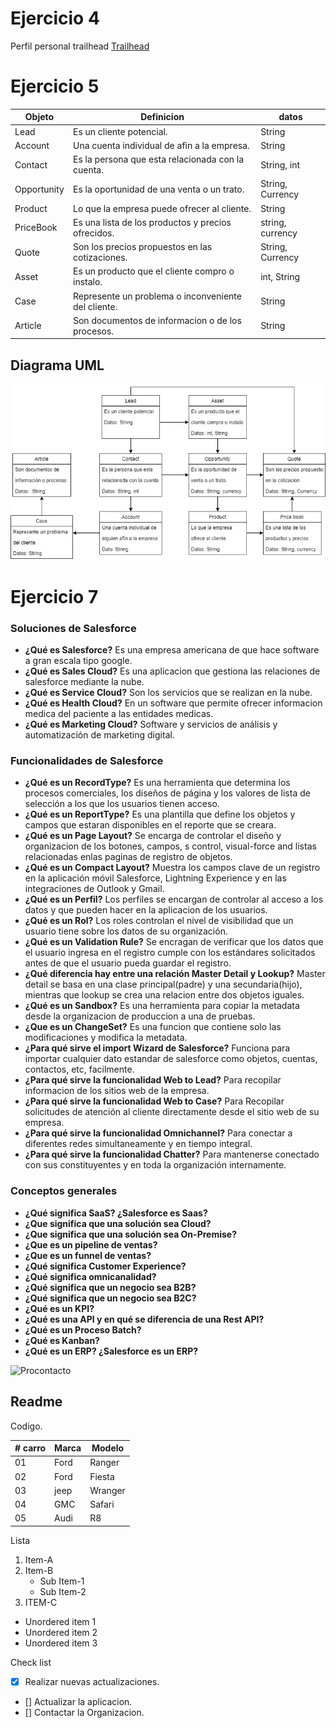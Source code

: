 # Ejercicio 4
Perfil personal trailhead [Trailhead](https://trailblazer.me/id/josuna)

# Ejercicio 5
|Objeto		| Definicion 					| datos         |
|---------------|-----------------------------------------------|---------------|
|Lead           |Es un cliente potencial.			|String		|
|Account	|Una cuenta individual de afin a la empresa.	|String		|
|Contact	|Es la persona que esta relacionada con la cuenta.| String, int		|
|Opportunity	|Es la oportunidad de una venta o un trato.	| String, Currency		|
|Product	|Lo que la empresa puede ofrecer al cliente.	|String		|
|PriceBook	|Es una lista de los productos y precios ofrecidos.| string, currency		|
|Quote		|Son los precios propuestos en las cotizaciones.| String, Currency		|
|Asset		|Es un producto que el cliente compro o instalo.|int, String		|
|Case		|Represente un problema o inconveniente del cliente.| String		|
|Article	|Son documentos de informacion o de los procesos.|String		|

## Diagrama UML
![Diagrama UML](https://github.com/jesusOsuna23/Readme/blob/main/Ejercicio%205.jpg)

# Ejercicio 7

### Soluciones de Salesforce
- **¿Qué es Salesforce?** Es una empresa americana de que hace software a gran escala tipo google.
- **¿Qué es Sales Cloud?** Es una aplicacion que gestiona las relaciones de salesforce mediante la nube.
- **¿Qué es Service Cloud?** Son los servicios que se realizan en la nube.
- **¿Qué es Health Cloud?** En un software que permite ofrecer informacion medica del paciente a las entidades medicas.
- **¿Qué es Marketing Cloud?** Software y servicios de análisis y automatización de marketing digital. 

### Funcionalidades de Salesforce
- **¿Qué es un RecordType?**  Es una herramienta que determina los procesos comerciales, los diseños de página y los valores de lista de selección a los que los usuarios tienen acceso.
- **¿Qué es un ReportType?** Es una plantilla que define los objetos y campos que estaran disponibles en el reporte que se creara.
- **¿Qué es un Page Layout?**  Se encarga de controlar el diseño y organizacion de los botones, campos, s control, visual-force and listas relacionadas enlas paginas de registro de objetos.
- **¿Qué es un Compact Layout?** Muestra los campos clave de un registro en la aplicación móvil Salesforce, Lightning Experience y en las integraciones de Outlook y Gmail.
- **¿Qué es un Perfil?** Los perfiles se encargan de controlar al acceso a los datos y que pueden hacer en la aplicacion de los usuarios.
- **¿Qué es un Rol?** Los roles controlan el nivel de visibilidad que un usuario tiene sobre los datos de su organización.
- **¿Qué es un Validation Rule?** Se encragan de verificar que los datos que el usuario ingresa en el registro cumple con los estándares solicitados antes de que el usuario pueda guardar el registro.
- **¿Qué diferencia hay entre una relación Master Detail y Lookup?** Master detail se basa en una clase principal(padre) y una secundaria(hijo), mientras que lookup se crea una relacion entre dos objetos iguales.
- **¿Qué es un Sandbox?** Es una herramienta para copiar la metadata desde la organizacion de produccion a una de pruebas.
- **¿Que es un ChangeSet?** Es una funcion que contiene solo las modificaciones y modifica la metadata.
- **¿Para qué sirve el import Wizard de Salesforce?** Funciona para importar cualquier dato estandar de salesforce como objetos, cuentas, contactos, etc, facilmente.
- **¿Para qué sirve la funcionalidad Web to Lead?** Para recopilar informacion de los sitios web de la empresa.
- **¿Para qué sirve la funcionalidad Web to Case?** Para Recopilar solicitudes de atención al cliente directamente desde el sitio web de su empresa.
- **¿Para qué sirve la funcionalidad Omnichannel?** Para conectar a diferentes redes simultaneamente y en tiempo integral.
- **¿Para qué sirve la funcionalidad Chatter?** Para mantenerse conectado con sus constituyentes y en toda la organización internamente.

### Conceptos generales
- **¿Qué significa SaaS? ¿Salesforce es Saas?**
- **¿Que significa que una solución sea Cloud?**
- **¿Que significa que una solución sea On-Premise?**
- **¿Que es un pipeline de ventas?**
- **¿Que es un funnel de ventas?**
- **¿Qué significa Customer Experience?**
- **¿Qué significa omnicanalidad?**
- **¿Qué significa que un negocio sea B2B?**
- **¿Qué significa que un negocio sea B2C?**
- **¿Qué es un KPI?**
- **¿Qué es una API y en qué se diferencia de una Rest API?**
- **¿Qué es un Proceso Batch?**
- **¿Qué es Kanban?**
- **¿Qué es un ERP? ¿Salesforce es un ERP?**

![Procontacto](https://static.wixstatic.com/media/6f319c_68423f71de8b4e8888de89851dec2772~mv2.png/v1/fill/w_265,h_111,al_c,q_85,usm_0.66_1.00_0.01/Logo_Horizontal_Fondo_Blanco_1.webp)


<!DOCTYPE html>
<html>
<head>
</head>
<body>

<h2>Readme</h2>

<p id="demo">Codigo.</p>
</body>
</html> 

|# carro |Marca    | Modelo |
|--      |---------|--------|
|01      |Ford     |Ranger  |
|02      |Ford     |Fiesta  |
|03      |jeep     |Wranger |
|04      |GMC      |Safari  |
|05      |Audi     |R8      |



Lista
1. Item-A
2. Item-B
	* Sub Item-1
	* Sub Item-2
3. ITEM-C
* Unordered item 1
* Unordered item 2
* Unordered item 3

Check list
- [X]  Realizar nuevas actualizaciones.
- []  Actualizar la aplicacion.
- []  Contactar la Organizacion.

